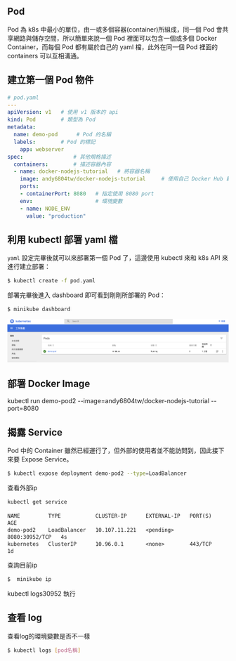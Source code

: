 

## Pod
Pod 為 k8s 中最小的單位，由一或多個容器(container)所組成，同一個 Pod 會共享網路與儲存空間，所以簡單來說一個 Pod 裡面可以包含一個或多個 Docker Container，而每個 Pod 都有屬於自己的 yaml 檔，此外在同一個 Pod 裡面的 containers 可以互相溝通。

## 建立第一個 Pod 物件

```yaml
# pod.yaml
---
apiVersion: v1   # 使用 v1 版本的 api
kind: Pod        # 類型為 Pod
metadata:        
  name: demo-pod      # Pod 的名稱
  labels:        # Pod 的標記
    app: webserver
spec:                # 其他規格描述
  containers:        # 描述容器內容
  - name: docker-nodejs-tutorial   # 將容器名稱
    image: andy6804tw/docker-nodejs-tutorial     # 使用自己 Docker Hub 範例映像檔
    ports:
    - containerPort: 8080   # 指定使用 8080 port
    env:                    # 環境變數
    - name: NODE_ENV
      value: "production"
```

## 利用 kubectl 部署 yaml 檔
`yaml` 設定完畢後就可以來部署第一個 Pod 了，這邊使用 kubectl 來和 k8s API 來進行建立部署：

```bash
$ kubectl create -f pod.yaml 
```

部署完畢後進入 dashboard 即可看到剛剛所部署的 Pod：

```bash
$ minikube dashboard
```

<img src="./images/part4/img01.png">


## 部署 Docker Image
kubectl run demo-pod2 --image=andy6804tw/docker-nodejs-tutorial --port=8080

## 揭露 Service
Pod 中的 Container 雖然已經運行了，但外部的使用者並不能訪問到，因此接下來要 Expose Service。

```bash
$ kubectl expose deployment demo-pod2 --type=LoadBalancer    
```

查看外部ip
```$ 
kubectl get service 

NAME         TYPE           CLUSTER-IP      EXTERNAL-IP   PORT(S)          AGE
demo-pod2    LoadBalancer   10.107.11.221   <pending>     8080:30952/TCP   4s
kubernetes   ClusterIP      10.96.0.1       <none>        443/TCP          1d
```

查詢目前ip
```bash
$  minikube ip 
```

kubectl logs30952  執行


## 查看 log
查看log的環境變數是否不一樣

```bash
$ kubectl logs [pod名稱]
```
